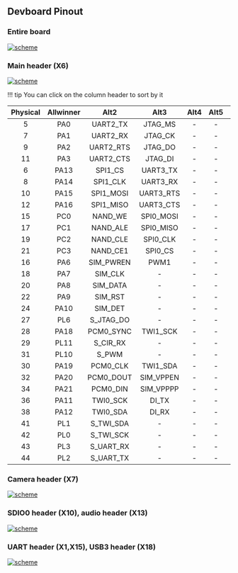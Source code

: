 ## Devboard Pinout

### Entire board
<a href="../../img/pinout/dev_board_pinout.png" target="_blank"> ![scheme](../../img/pinout/dev_board_pinout.png)</a>

### Main header (X6)
<a href="../../img/pinout/X6.png" target="_blank"> ![scheme](../../img/pinout/X6.png)</a>

!!! tip
    You can click on the column header to sort by it

<div class="x6-header-table-start"></div>

|Physical|Allwinner|Alt2|Alt3|Alt4|Alt5|Alt6
|:-:|:-:|:--:|:--:|:--:|:--:|:--:|
|5|PA0|UART2_TX|JTAG_MS|-|-|PA_EINT0|
|7|PA1|UART2_RX|JTAG_CK|-|-|PA_EINT1|
|9|PA2|UART2_RTS|JTAG_DO|-|-|PA_EINT2|
|11|PA3|UART2_CTS|JTAG_DI|-|-|PA_EINT3|
|6|PA13|SPI1_CS|UART3_TX|-|-|PA_EINT13|
|8|PA14|SPI1_CLK|UART3_RX|-|-|PA_EINT14|
|10|PA15|SPI1_MOSI|UART3_RTS|-|-|PA_EINT15|
|12|PA16|SPI1_MISO|UART3_CTS|-|-|PA_EINT16|
|15|PC0|NAND_WE|SPI0_MOSI|-|-|-|
|17|PC1|NAND_ALE|SPI0_MISO|-|-|-|
|19|PC2|NAND_CLE|SPI0_CLK|-|-|-|
|21|PC3|NAND_CE1|SPI0_CS|-|-|-|
|16|PA6|SIM_PWREN|PWM1|-|-|PA_EINT6|
|18|PA7|SIM_CLK|-|-|-|PA_EINT7|
|20|PA8|SIM_DATA|-|-|-|PA_EINT8|
|22|PA9|SIM_RST|-|-|-|PA_EINT9|
|24|PA10|SIM_DET|-|-|-|PA_EINT10|
|27|PL6|S_JTAG_DO|-|-|-|S_PL_EINT6|
|28|PA18|PCM0_SYNC|TWI1_SCK|-|-|PA_EINT18|
|29|PL11|S_CIR_RX|-|-|-|S_PL_EINT12|
|31|PL10|S_PWM|-|-|-|S_PL_EINT10|
|30|PA19|PCM0_CLK|TWI1_SDA|-|-|PA_EINT19|
|32|PA20|PCM0_DOUT|SIM_VPPEN|-|-|PA_EINT20|
|34|PA21|PCM0_DIN|SIM_VPPPP|-|-|PA_EINT21|
|36|PA11|TWI0_SCK|DI_TX|-|-|PA_EINT11|
|38|PA12|TWI0_SDA|DI_RX|-|-|PA_EINT12|
|41|PL1|S_TWI_SDA|-|-|-|S_PL_EINT1|
|42|PL0|S_TWI_SCK|-|-|-|S_PL_EINT0|
|43|PL3|S_UART_RX|-|-|-|S_PL_EINT3|
|44|PL2|S_UART_TX|-|-|-|S_PL_EINT2|

### Camera header (X7)
<a href="../../img/pinout/X7.png" target="_blank"> ![scheme](../../img/pinout/X7.png)</a>

### SDIO0 header (X10), audio header (X13)
<a href="../../img/pinout/X10_X13.png" target="_blank"> ![scheme](../../img/pinout/X10_X13.png)</a>

### UART header (X1,X15), USB3 header (X18)
<a href="../../img/pinout/X1_X15_X18.png" target="_blank"> ![scheme](../../img/pinout/X1_X15_X18.png)</a>

<script src="https://ajax.googleapis.com/ajax/libs/jquery/3.3.1/jquery.min.js"></script>
<script src="https://cdnjs.cloudflare.com/ajax/libs/tablesort/5.0.2/tablesort.min.js"></script>
<script src="https://cdnjs.cloudflare.com/ajax/libs/tablesort/5.0.2/sorts/tablesort.number.min.js"></script>
<script type="text/javascript">
    $(document).ready(function() {
        new Tablesort($('div.x6-header-table-start').next().find('table')[0]);
    });
</script>
<script>
</script>
